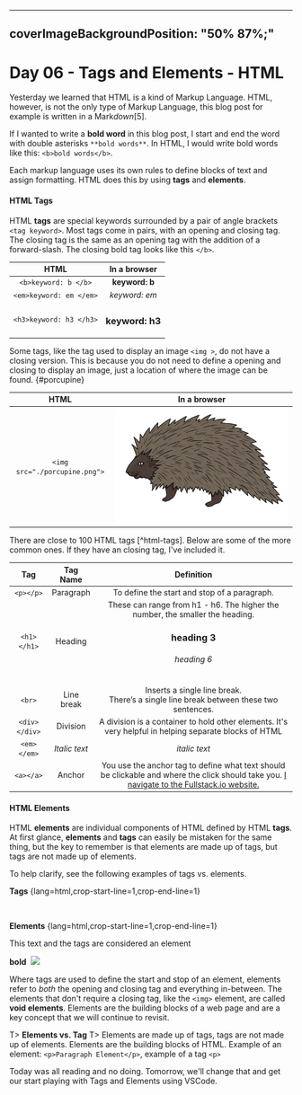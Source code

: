 
---
coverImageBackgroundPosition: "50% 87%;"
---

# Day 06 - Tags and Elements - HTML

Yesterday we learned that HTML is a kind of Markup Language.  HTML, however, is not the only type of Markup Language, this blog post for example is written in a Mark*down*[5]. 

If I wanted to write a **bold word** in this blog post, I start and end the word with double asterisks `**bold words**`.  In HTML, I would write bold words like this: `<b>bold words</b>`.  

Each markup language uses its own rules to define blocks of text and assign formatting.  HTML does this by using **tags** and **elements**.  

#### HTML Tags
HTML **tags** are special keywords surrounded by a pair of angle brackets `<tag keyword>`. Most tags come in pairs, with an opening and closing tag. The closing tag is the same as an opening tag with the addition of a forward-slash. The closing bold tag looks like this `</b>`.   

| HTML | In a browser | 
| :--------------------------: | :---------------: | 
| `<b>keyword: b </b>` | **keyword: b** |
| `<em>keyword: em </em>` | *keyword: em* |
| `<h3>keyword: h3 </h3>` | <h3>keyword: h3 </h3> |

Some tags, like the tag used to display an image `<img >`, do not have a closing version.  This is because you do not need to define a opening and closing to display an image, just a location of where the image can be found.
{#porcupine}

| HTML | In a browser | 
| :--------------------------: | :---------------: | 
| `<img src="./porcupine.png">` | ![](public/assets/porcupine.png) |

There are close to 100 HTML tags [^html-tags].  Below are some of the more common ones.  If they have an closing tag, I've included it.

| Tag       | Tag Name          | Definition                            |
| :-------: | :---------------: | :-----------------------------------: |
| `<p></p>` | Paragraph      | To define the start and stop of a paragraph. |
| `<h1></h1>` | Heading      | These can range from h1 - h6.  The higher the number, the smaller the heading.  <h3>heading 3</h3> <h6>heading 6</h6> |
| `<br>` | Line break     | Inserts a single line break. <br> There’s a single line break between these two sentences. |
| `<div></div>` | Division     | A division is a container to hold other elements.  It's very helpful in helping separate blocks of HTML|
| `<em></em>` | _Italic text_     | *italic text* |
| `<a></a>` | Anchor     | You use the anchor tag to define what text should be clickable and where the click should take you. <a href="https://www.fullstack.io/">I navigate to the Fullstack.io website.</a> |

#### HTML Elements
HTML **elements** are individual components of HTML defined by HTML **tags**.  At first glance, **elements** and **tags** can easily be mistaken for the same thing, but the key to remember is that elements are made up of tags, but tags are not made up of elements.  

To help clarify, see the following examples of tags vs. elements.   

<b>Tags</b>
{lang=html,crop-start-line=1,crop-end-line=1}
    <p>
    </p>
    <b>
    </b>
    <img>

<b>Elements</b>
{lang=html,crop-start-line=1,crop-end-line=1}
    <p></p>
    <p>This text and the tags are considered an element</p>
    <b>bold</b>
    <img>
    <img src="https://somewebsite.com/upload/image_of_mountain.jpg">

Where tags are used to define the start and stop of an element, elements refer to _both_ the opening and closing tag and everything in-between.  The elements that don't require a closing tag, like the `<img>` element, are called **void elements**.  Elements are the building blocks of a web page and are a key concept that we will continue to revisit. 

T> **Elements vs. Tag**
T> Elements are made up of tags, tags are not made up of elements.  Elements are the building blocks of HTML.   Example of an element: `<p>Paragraph Element</p>`, example of a tag `<p>` 

Today was all reading and no doing.  Tomorrow, we'll change that and get our start playing with Tags and Elements using VSCode.

[^foo3]: https://en.wikipedia.org/wiki/List_of_document_markup_languages